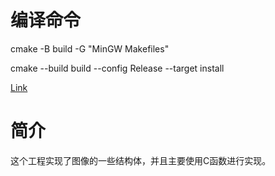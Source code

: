 # 编译命令

cmake -B build -G "MinGW Makefiles"

cmake --build build --config Release --target install

[Link](https://github.com/Jia-Baos/Notes/blob/master/CMake/cmake-command.md)

# 简介

这个工程实现了图像的一些结构体，并且主要使用C函数进行实现。
